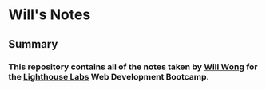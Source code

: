 # Will's Notes
## Summary
### This repository contains all of the notes taken by [Will Wong](https://github.com/WillGWong) for the [Lighthouse Labs](https://www.lighthouselabs.ca/) Web Development Bootcamp.
